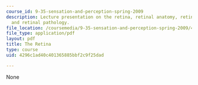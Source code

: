 ```yaml
---
course_id: 9-35-sensation-and-perception-spring-2009
description: Lecture presentation on the retina, retinal anatomy, retinal topography,
  and retinal pathology.
file_location: /coursemedia/9-35-sensation-and-perception-spring-2009/4296c1ad40c401365885bbf2c9f25dad_MIT9_35s09_lec03_retina.pdf
file_type: application/pdf
layout: pdf
title: The Retina
type: course
uid: 4296c1ad40c401365885bbf2c9f25dad

---
```

None